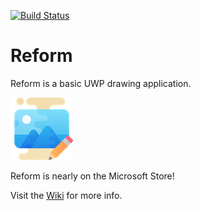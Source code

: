 [![Build Status](https://dev.azure.com/DuoTechX/Reform/_apis/build/status/DeveloperWOW64.reform?branchName=main)](https://dev.azure.com/DuoTechX/Reform/)
# Reform 

Reform is a basic UWP drawing application.

![Reform Logo](https://raw.githubusercontent.com/DeveloperWOW64/reform/main/reform/Assets/StoreLogo.scale-200.png)

Reform is nearly on the Microsoft Store!

Visit the [Wiki](https://github.com/DeveloperWOW64/reform/wiki) for more info.
